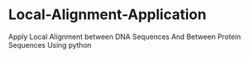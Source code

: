 # Local-Alignment-Application
Apply Local Alignment between DNA Sequences And Between Protein Sequences Using python 
